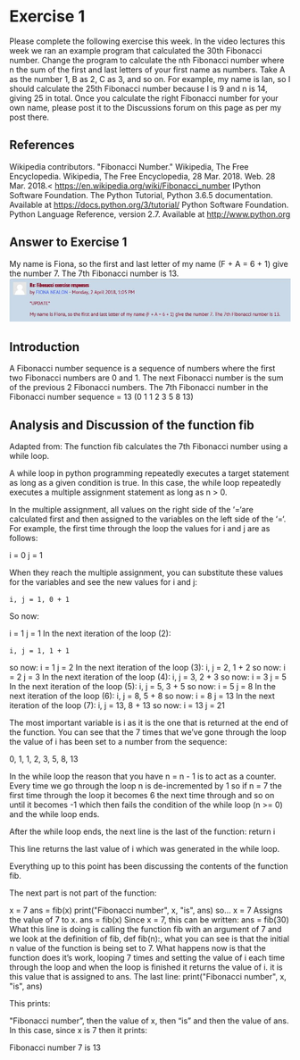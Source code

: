 # Exercise 1
Please complete the following exercise this week. In the video lectures this week we ran an example program that calculated the 30th Fibonacci number. Change the program to calculate the nth Fibonacci number where n the sum of the first and last letters of your first name as numbers. Take A as the number 1, B as 2, C as 3, and so on. For example, my name is Ian, so I should calculate the 25th Fibonacci number because I is 9 and n is 14, giving 25 in total. Once you calculate the right Fibonacci number for your own name, please post it to the Discussions forum on this page as per my post there.

## References
Wikipedia contributors. "Fibonacci Number." Wikipedia, The Free Encyclopedia. Wikipedia, The Free Encyclopedia, 28 Mar. 2018. Web. 28 Mar. 2018.< https://en.wikipedia.org/wiki/Fibonacci_number
IPython Software Foundation. The Python Tutorial, Python 3.6.5 documentation. Available at https://docs.python.org/3/tutorial/
Python Software Foundation. Python Language Reference, version 2.7. Available at http://www.python.org

## Answer to Exercise 1
My name is Fiona, so the first and last letter of my name (F + A = 6 + 1) give the number 7. The 7th Fibonacci number is 13. 
![A picture of forum](Forum.JPG)

## Introduction
A Fibonacci number sequence is a sequence of numbers where the first two Fibonacci numbers are 0 and 1. The next Fibonacci number is the sum of the previous 2 Fibonacci numbers. 
The 7th Fibonacci number in the Fibonacci number sequence = 13 (0 1 1 2 3 5 8 13)

## Analysis and Discussion of the function fib
Adapted from: 
The function fib calculates the 7th Fibonacci number using a while loop. 

A while loop in python programming repeatedly executes a target statement as long as a given condition is true. In this case, the while loop repeatedly executes a multiple assignment statement as long as n > 0.

In the multiple assignment, all values on the right side of the ‘=‘are calculated first and then assigned to the variables on the left side of the ‘=‘. For example, the first time through the loop the values for i and j are as follows:

  i = 0
  j = 1

When they reach the multiple assignment, you can substitute these values for the variables and see the new values for i and j:

    i, j = 1, 0 + 1
So now:

  i = 1
  j = 1
In the next iteration of the loop (2):

    i, j = 1, 1 + 1
so now: 
  i = 1
  j = 2
In the next iteration of the loop (3):
    i, j = 2, 1 + 2
so now: 
  i = 2
  j = 3
In the next iteration of the loop (4):
    i, j = 3, 2 + 3
so now: 
  i = 3
  j = 5
In the next iteration of the loop (5):
    i, j = 5, 3 + 5
so now: 
  i = 5
  j = 8
In the next iteration of the loop (6):
    i, j = 8, 5 + 8
so now: 
  i = 8
  j = 13
In the next iteration of the loop (7):
    i, j = 13, 8 + 13
so now: 
  i = 13
  j = 21

The most important variable is i as it is the one that is returned at the end of the function. You can see that the 7 times that we’ve gone through the loop the value of i has been set to a number from the sequence:

0, 1, 1, 2, 3, 5, 8, 13

In the while loop the reason that you have n = n - 1  is to act as a counter. Every time we go through the loop n is de-incremented by 1 so if n = 7 the first time through the loop it becomes 6 the next time through and so on until it becomes -1 which then fails the condition of the while loop (n >= 0) and the while loop ends.

After the while loop ends, the next line is the last of the function:
  return i

This line returns the last value of i which was generated in the while loop.

Everything up to this point has been discussing the contents of the function fib.

The next part is not part of the function:

x = 7
ans = fib(x)
print("Fibonacci number", x, "is", ans)
so…
x = 7
Assigns the value of 7 to x.
ans = fib(x)
Since x = 7, this can be written:
ans = fib(30)
What this line is doing is calling the function fib with an argument of 7 and we look at the definition of fib, def fib(n):, what you can see is that the initial n value of the function is being set to 7. What happens now is that the function does it’s work, looping 7 times and setting the value of i each time through the loop and when the loop is finished it returns the value of i. it is this value that is assigned to ans.
The last line:
print("Fibonacci number", x, "is", ans)

This prints:

"Fibonacci number”, then the value of x, then “is” and then the value of ans.
In this case, since x is 7 then it prints:

Fibonacci number 7 is 13

